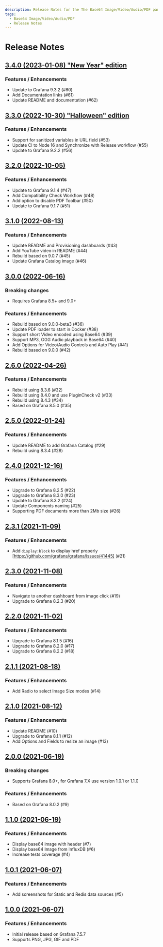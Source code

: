 ```yaml
---
description: Release Notes for the The Base64 Image/Video/Audio/PDF panel.
tags:
  - Base64 Image/Video/Audio/PDF
  - Release Notes
---
```


# Release Notes

## [3.4.0 (2023-01-08) "New Year" edition](https://github.com/VolkovLabs/volkovlabs-image-panel/releases/tag/v3.4.0)

### Features / Enhancements

- Update to Grafana 9.3.2 (#60)
- Add Documentation links (#61)
- Update README and documentation (#62)

## [3.3.0 (2022-10-30) "Halloween" edition](https://github.com/VolkovLabs/volkovlabs-image-panel/releases/tag/v3.3.0)

### Features / Enhancements

- Support for sanitized variables in URL field (#53)
- Update CI to Node 16 and Synchronize with Release workflow (#55)
- Update to Grafana 9.2.2 (#56)

## [3.2.0 (2022-10-05)](https://github.com/VolkovLabs/volkovlabs-image-panel/releases/tag/v3.2.0)

### Features / Enhancements

- Update to Grafana 9.1.4 (#47)
- Add Compatibility Check Workflow (#48)
- Add option to disable PDF Toolbar (#50)
- Update to Grafana 9.1.7 (#51)

## [3.1.0 (2022-08-13)](https://github.com/VolkovLabs/volkovlabs-image-panel/releases/tag/v3.1.0)

### Features / Enhancements

- Update README and Provisioning dashboards (#43)
- Add YouTube video in README (#44)
- Rebuild based on 9.0.7 (#45)
- Update Grafana Catalog image (#46)

## [3.0.0 (2022-06-16)](https://github.com/VolkovLabs/volkovlabs-image-panel/releases/tag/v3.0.0)

### Breaking changes

- Requires Grafana 8.5+ and 9.0+

### Features / Enhancements

- Rebuild based on 9.0.0-beta3 (#36)
- Update PDF loader to start in Docker (#38)
- Support short Video encoded using Base64 (#39)
- Support MP3, OGG Audio playback in Base64 (#40)
- Add Options for Video/Audio Controls and Auto Play (#41)
- Rebuild based on 9.0.0 (#42)

## [2.6.0 (2022-04-26)](https://github.com/VolkovLabs/volkovlabs-image-panel/releases/tag/v2.6.0)

### Features / Enhancements

- Rebuild using 8.3.6 (#32)
- Rebuild using 8.4.0 and use PluginCheck v2 (#33)
- Rebuild using 8.4.3 (#34)
- Based on Grafana 8.5.0 (#35)

## [2.5.0 (2022-01-24)](https://github.com/VolkovLabs/volkovlabs-image-panel/releases/tag/v2.5.0)

### Features / Enhancements

- Update README to add Grafana Catalog (#29)
- Rebuild using 8.3.4 (#28)

## [2.4.0 (2021-12-16)](https://github.com/VolkovLabs/volkovlabs-image-panel/releases/tag/v2.4.0)

### Features / Enhancements

- Upgrade to Grafana 8.2.5 (#22)
- Upgrade to Grafana 8.3.0 (#23)
- Update to Grafana 8.3.2 (#24)
- Update Components naming (#25)
- Supporting PDF documents more than 2Mb size (#26)

## [2.3.1 (2021-11-09)](https://github.com/VolkovLabs/volkovlabs-image-panel/releases/tag/v2.3.1)

### Features / Enhancements

- Add `display:block` to display href properly [https://github.com/grafana/grafana/issues/41445] (#21)

## [2.3.0 (2021-11-08)](https://github.com/VolkovLabs/volkovlabs-image-panel/releases/tag/v2.3.0)

### Features / Enhancements

- Navigate to another dashboard from image click (#19)
- Upgrade to Grafana 8.2.3 (#20)

## [2.2.0 (2021-11-02)](https://github.com/VolkovLabs/volkovlabs-image-panel/releases/tag/v2.2.0)

### Features / Enhancements

- Upgrade to Grafana 8.1.5 (#16)
- Upgrade to Grafana 8.2.0 (#17)
- Upgrade to Grafana 8.2.2 (#18)

## [2.1.1 (2021-08-18)](https://github.com/VolkovLabs/volkovlabs-image-panel/releases/tag/v2.1.1)

### Features / Enhancements

- Add Radio to select Image Size modes (#14)

## [2.1.0 (2021-08-12)](https://github.com/VolkovLabs/volkovlabs-image-panel/releases/tag/v2.1.0)

### Features / Enhancements

- Update README (#10)
- Upgrade to Grafana 8.1.1 (#12)
- Add Options and Fields to resize an image (#13)

## [2.0.0 (2021-06-19)](https://github.com/VolkovLabs/volkovlabs-image-panel/releases/tag/v2.0.0)

### Breaking changes

- Supports Grafana 8.0+, for Grafana 7.X use version 1.0.1 or 1.1.0

### Features / Enhancements

- Based on Grafana 8.0.2 (#9)

## [1.1.0 (2021-06-19)](https://github.com/VolkovLabs/volkovlabs-image-panel/releases/tag/v1.1.0)

### Features / Enhancements

- Display base64 image with header (#7)
- Display base64 Image from InfluxDB (#6)
- Increase tests coverage (#4)

## [1.0.1 (2021-06-07)](https://github.com/VolkovLabs/volkovlabs-image-panel/releases/tag/v1.0.1)

### Features / Enhancements

- Add screenshots for Static and Redis data sources (#5)

## [1.0.0 (2021-06-07)](https://github.com/VolkovLabs/volkovlabs-image-panel/releases/tag/v1.0.0)

### Features / Enhancements

- Initial release based on Grafana 7.5.7
- Supports PNG, JPG, GIF and PDF
